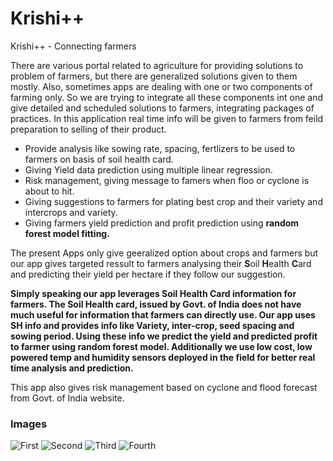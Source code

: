 # Krishi++
Krishi++ - Connecting farmers

There are various portal related to agriculture for providing solutions to problem of farmers, but there are generalized solutions given to them mostly. Also, sometimes apps are dealing with one or two components of farming only. So we are trying to integrate all these components int one and give detailed and scheduled solutions to farmers, integrating packages of practices. In this application real time info will be given to farmers from feild preparation to selling of their product.

* Provide analysis like sowing rate, spacing, fertlizers to be used to farmers on basis of soil health card.
* Giving Yield data prediction using multiple linear regression.
* Risk management, giving message to famers when floo or cyclone is about to hit.
* Giving suggestions to farmers for plating best crop and their variety and intercrops and variety.
* Giving farmers yield prediction and profit prediction using **random forest model fitting.**

The present Apps only give geeralized option about crops and farmers but our app gives targeted ressult to farmers analysing their **S**oil **H**ealth **C**ard and predicting their yield per hectare if they follow our suggestion. 

**Simply speaking our app leverages Soil Health Card information for farmers. The Soil Health card, issued by Govt. of India does not have much useful for information that farmers can directly use. Our app uses SH info and provides info like Variety, inter-crop, seed spacing and sowing period. Using these info we predict the yield and predicted profit to farmer using random forest model. Additionally we use low cost, low powered temp and humidity sensors deployed in the field for better real time analysis and prediction.**
 
This app also gives risk management based on cyclone and flood forecast from Govt. of India website.

### Images 
![First](https://raw.githubusercontent.com/geekychaser/krishiplusplus/master/images/1.png)
![Second](https://raw.githubusercontent.com/geekychaser/krishiplusplus/master/images/2.png)
![Third](https://raw.githubusercontent.com/geekychaser/krishiplusplus/master/images/3.png)
![Fourth](https://raw.githubusercontent.com/geekychaser/krishiplusplus/master/images/4.png)

